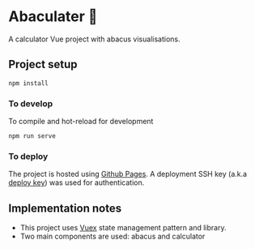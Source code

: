 # Abaculater 🧮

A calculator Vue project with abacus visualisations.

## Project setup

```
npm install
```

### To develop

To compile and hot-reload for development

```
npm run serve
```

### To deploy

The project is hosted using [Github Pages](https://pages.github.com/). A deployment SSH key (a.k.a [deploy key](https://github.com/marketplace/actions/github-pages-action#%EF%B8%8F-create-ssh-deploy-key)) was used for authentication.

## Implementation notes

- This project uses [Vuex](https://vuex.vuejs.org/) state management pattern and library.
- Two main components are used: abacus and calculator
